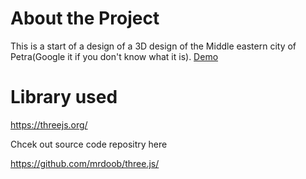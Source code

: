 
# About the Project
This is a start of a design of a 3D design of the Middle eastern city of Petra(Google it if you don't know what it is).
<a href = "demo.html">Demo</a>

# Library used


https://threejs.org/


Chcek out source code repositry here

https://github.com/mrdoob/three.js/
